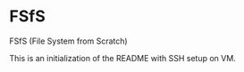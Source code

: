 # FSfS
FSfS (File System from Scratch)

This is an initialization of the README with SSH setup on VM.
